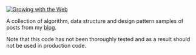 [![Growing with the Web](http://www.growingwiththeweb.com/images/site/logo.png)][1]

A collection of algorithm, data structure and design pattern samples of posts from my [blog]().

Note that this code has not been thoroughly tested and as a result should not be used in production code.

[1]: http://www.growingwiththeweb.com
